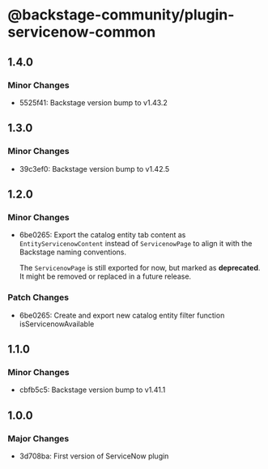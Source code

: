 # @backstage-community/plugin-servicenow-common

## 1.4.0

### Minor Changes

- 5525f41: Backstage version bump to v1.43.2

## 1.3.0

### Minor Changes

- 39c3ef0: Backstage version bump to v1.42.5

## 1.2.0

### Minor Changes

- 6be0265: Export the catalog entity tab content as `EntityServicenowContent` instead of `ServicenowPage` to align it with the Backstage naming conventions.

  The `ServicenowPage` is still exported for now, but marked as **deprecated**. It might be removed or replaced in a future release.

### Patch Changes

- 6be0265: Create and export new catalog entity filter function isServicenowAvailable

## 1.1.0

### Minor Changes

- cbfb5c5: Backstage version bump to v1.41.1

## 1.0.0

### Major Changes

- 3d708ba: First version of ServiceNow plugin
